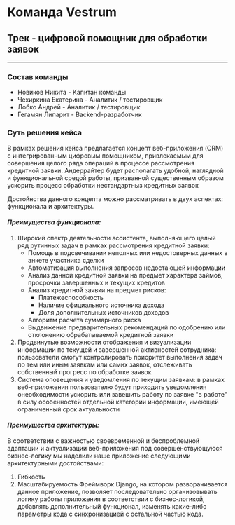 Команда Vestrum
=====================

Трек - цифровой помощник для обработки заявок
-----------------------------------
________________________________________________________________
### Состав команды
*  Новиков Никита - Капитан команды
* Чехиркина Екатерина - Аналитик / тестировщик
* Лобко Андрей - Аналитик / тестировщик
* Гегамян Липарит - Backend-разработчик

### Суть решения кейса

В рамках решения кейса предлагается концепт веб-приложения (CRM) с интегрированным цифровым помощником, привлекаемым для
совершения целого ряда операций в процессе рассмотрения кредитной заявки. Андеррайтер будет располагать удобной, наглядной и функциональной средой работы, призванной существенным образом ускорить процесс обработки нестандартныз кредитных 
заявок


Достойнства данного концепта можно рассматривать в двух аспектах: функционала и архитектуры.

#### _Преимущества функционала:_
1) Широкий спектр деятельности ассистента, выполняющего целый ряд рутинных задач в рамках рассмотрения кредитной заявки:
   * Помощь в подсвечивании неполных или недостоверных данных в анкете участника сделки
   * Автоматизация выполнения запросов недостающей информации
   * Анализ данной кредитной заявки на предмет характера займов, просрочки завершенных и текущих кредитов
   * Анализ кредитной заявки на предмет рисков:
     * Платежеспособность
     * Наличие официального источника дохода
     * Доля дополнительных источников доходов
   * Алгоритм расчета суммарного риска
   * Выдвижение предварительных рекомендаций по одобрению или отклонению обрабатываемой кредитной заявки
2) Продвинутые возможности отображения и визуализации информации по текущей и завершенной активностей сотрудника: пользователи
смогут контролировать приоритет выполнения задач по тем или иным заявкам или самих заявок, отслеживать собственный прогресс по обработке заявок
3) Система оповещения и уведомления по текущим заявкам: в рамках веб-приложения пользователю будут приходить уведомления онеобходимости ускорить
или завешить работу по заявке "в работе" в силу особенностей отдельной категории информации, имеющей ограниченный срок актуальности

#### _Преимущества архитектуры:_
В соответствии с важностью своевременной и беспроблемной адаптации и актуализации веб-приложения под совершенствующуюся бизнес-логику
мы наделили наше приложение следующими архитектурными достойствами:
1) Гибкость 
2) Масштабируемость
Фреймворк Django, на котором разворачивается данное приложение, позволяет последовательно организовывать логику работы
приложения в соответствии с бизнес-логикой, добавлять дополнительный функционал, изменять какие-либо параметры кода с синхронизацией с остальной частью кода.
